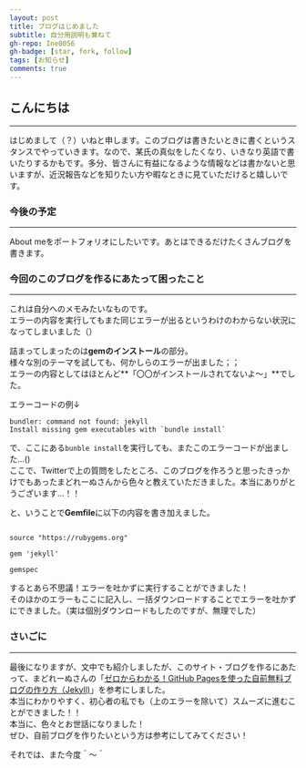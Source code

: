 ```yaml
---
layout: post
title: ブログはじめました
subtitle: 自分用説明も兼ねて
gh-repo: Ine0056
gh-badge: [star, fork, follow]
tags: [お知らせ]
comments: true
---
```


## こんにちは
***
はじめまして（？）いねと申します。このブログは書きたいときに書くというスタンスでやっていきます。なので、某氏の真似をしたくなり、いきなり英語で書いたりするかもです。多分、皆さんに有益になるような情報などは書かないと思いますが、近況報告などを知りたい方や暇なときに見ていただけると嬉しいです。

### 今後の予定
***
About meをポートフォリオにしたいです。あとはできるだけたくさんブログを書きます。

### 今回のこのブログを作るにあたって困ったこと
***
これは自分へのメモみたいなものです。<br>
エラーの内容を実行してもまた同じエラーが出るというわけのわからない状況になってしまいました（）

詰まってしまったのは**gemのインストール**の部分。<br>
様々な別のテーマを試しても、何かしらのエラーが出ました；；<br>
エラーの内容としてはほとんど**「〇〇がインストールされてないよ～」**でした。<br>

エラーコードの例↓

```
bundler: command not found: jekyll
Install missing gem executables with `bundle install`
```

で、ここにある`bunble install`を実行しても、またこのエラーコードが出ました...()<br>
ここで、Twitterで上の質問をしたところ、このブログを作ろうと思ったきっかけでもあったまどれーぬさんから色々と教えていただきました。本当にありがとうございます...！！<br>

と、いうことで**Gemfile**に以下の内容を書き加えました。

```

source "https://rubygems.org"

gem 'jekyll'

gemspec

```

するとあら不思議！エラーを吐かずに実行することができました！<br>
そのほかのエラーもここに記入し、一括ダウンロードすることでエラーを吐かずにできました。（実は個別ダウンロードもしたのですが、無理でした）


### さいごに
***
最後になりますが、文中でも紹介しましたが、このサイト・ブログを作るにあたって、まどれーぬさんの「[ゼロからわかる！GitHub Pagesを使った自前無料ブログの作り方（Jekyll)](https://qiita.com/madoreenu/items/b47833bf785562c77819)」を参考にしました。<br>
本当にわかりやすく、初心者の私でも（上のエラーを除いて）スムーズに進むことができました！！<br>
本当に、色々とお世話になりました！<br>
ぜひ、自前ブログを作りたいという方は参考にしてみてください！

それでは、また今度＾～＾
